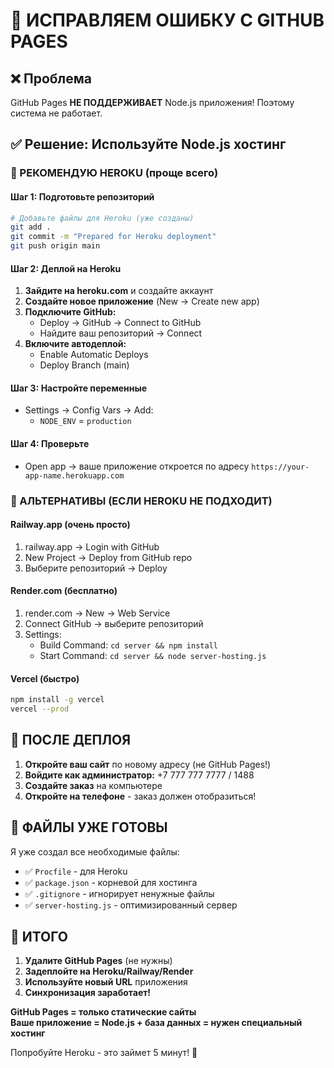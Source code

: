 # 🚨 ИСПРАВЛЯЕМ ОШИБКУ С GITHUB PAGES

## ❌ Проблема

GitHub Pages **НЕ ПОДДЕРЖИВАЕТ** Node.js приложения! Поэтому система не работает.

## ✅ Решение: Используйте Node.js хостинг

### 🎯 РЕКОМЕНДУЮ HEROKU (проще всего)

#### Шаг 1: Подготовьте репозиторий
```bash
# Добавьте файлы для Heroku (уже созданы)
git add .
git commit -m "Prepared for Heroku deployment"
git push origin main
```

#### Шаг 2: Деплой на Heroku
1. **Зайдите на heroku.com** и создайте аккаунт
2. **Создайте новое приложение** (New → Create new app)
3. **Подключите GitHub:**
   - Deploy → GitHub → Connect to GitHub
   - Найдите ваш репозиторий → Connect
4. **Включите автодеплой:**
   - Enable Automatic Deploys
   - Deploy Branch (main)

#### Шаг 3: Настройте переменные
- Settings → Config Vars → Add:
  - `NODE_ENV` = `production`

#### Шаг 4: Проверьте
- Open app → ваше приложение откроется по адресу `https://your-app-name.herokuapp.com`

### 🚀 АЛЬТЕРНАТИВЫ (ЕСЛИ HEROKU НЕ ПОДХОДИТ)

#### Railway.app (очень просто)
1. railway.app → Login with GitHub
2. New Project → Deploy from GitHub repo
3. Выберите репозиторий → Deploy

#### Render.com (бесплатно)
1. render.com → New → Web Service  
2. Connect GitHub → выберите репозиторий
3. Settings:
   - Build Command: `cd server && npm install`
   - Start Command: `cd server && node server-hosting.js`

#### Vercel (быстро)
```bash
npm install -g vercel
vercel --prod
```

## 📱 ПОСЛЕ ДЕПЛОЯ

1. **Откройте ваш сайт** по новому адресу (не GitHub Pages!)
2. **Войдите как администратор:** +7 777 777 7777 / 1488
3. **Создайте заказ** на компьютере
4. **Откройте на телефоне** - заказ должен отобразиться!

## 🔧 ФАЙЛЫ УЖЕ ГОТОВЫ

Я уже создал все необходимые файлы:
- ✅ `Procfile` - для Heroku
- ✅ `package.json` - корневой для хостинга
- ✅ `.gitignore` - игнорирует ненужные файлы
- ✅ `server-hosting.js` - оптимизированный сервер

## 🎯 ИТОГО

1. **Удалите GitHub Pages** (не нужны)
2. **Задеплойте на Heroku/Railway/Render**
3. **Используйте новый URL** приложения
4. **Синхронизация заработает!**

**GitHub Pages = только статические сайты**  
**Ваше приложение = Node.js + база данных = нужен специальный хостинг**

Попробуйте Heroku - это займет 5 минут! 🚀
